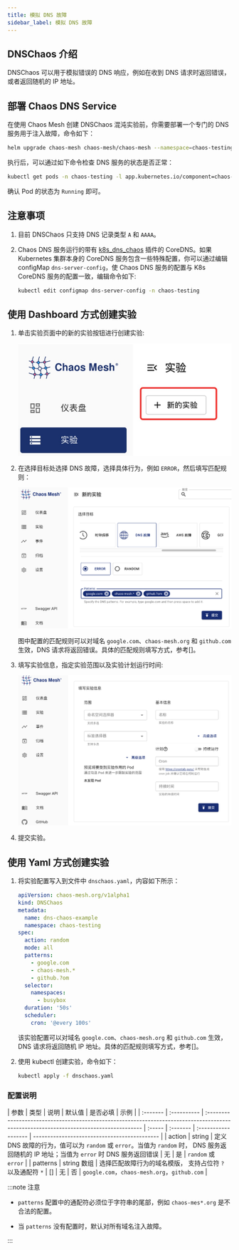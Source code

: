 ```yaml
---
title: 模拟 DNS 故障
sidebar_label: 模拟 DNS 故障
---
```


## DNSChaos 介绍

DNSChaos 可以用于模拟错误的 DNS 响应，例如在收到 DNS 请求时返回错误，或者返回随机的 IP 地址。

## 部署 Chaos DNS Service

在使用 Chaos Mesh 创建 DNSChaos 混沌实验前，你需要部署一个专门的 DNS 服务用于注入故障，命令如下：

```bash
helm upgrade chaos-mesh chaos-mesh/chaos-mesh --namespace=chaos-testing --set dnsServer.create=true
```

执行后，可以通过如下命令检查 DNS 服务的状态是否正常：

```bash
kubectl get pods -n chaos-testing -l app.kubernetes.io/component=chaos-dns-server
```

确认 Pod 的状态为 `Running` 即可。

## 注意事项

1. 目前 DNSChaos 只支持 DNS 记录类型 `A` 和 `AAAA`。

2. Chaos DNS 服务运行的带有 [k8s_dns_chaos](https://github.com/chaos-mesh/k8s_dns_chaos) 插件的 CoreDNS。如果 Kubernetes 集群本身的 CoreDNS 服务包含一些特殊配置，你可以通过编辑 configMap `dns-server-config`，使 Chaos DNS 服务的配置与 K8s CoreDNS 服务的配置一致，编辑命令如下:

   ```bash
   kubectl edit configmap dns-server-config -n chaos-testing
   ```

## 使用 Dashboard 方式创建实验

1. 单击实验页面中的新的实验按钮进行创建实验:

   ![创建实验](./img/create-new-exp.jpeg)

2. 在选择目标处选择 DNS 故障，选择具体行为，例如 `ERROR`，然后填写匹配规则：

   ![DNSChaos 实验](./img/dnschaos-exp.png)

   图中配置的匹配规则可以对域名 `google.com`、`chaos-mesh.org` 和 `github.com` 生效，DNS 请求将返回错误。具体的匹配规则填写方式，参考[]。

3. 填写实验信息，指定实验范围以及实验计划运行时间:

   ![实验信息](./img/exp-info.png)

4. 提交实验。

## 使用 Yaml 方式创建实验

1. 将实验配置写入到文件中 `dnschaos.yaml`，内容如下所示：

   ```yaml
   apiVersion: chaos-mesh.org/v1alpha1
   kind: DNSChaos
   metadata:
     name: dns-chaos-example
     namespace: chaos-testing
   spec:
     action: random
     mode: all
     patterns:
       - google.com
       - chaos-mesh.*
       - github.?om
     selector:
       namespaces:
         - busybox
     duration: '50s'
     scheduler:
       cron: '@every 100s'
   ```

   该实验配置可以对域名 `google.com`、`chaos-mesh.org` 和 `github.com` 生效，DNS 请求将返回随机 IP 地址。具体的匹配规则填写方式，参考[]。

2. 使用 kubectl 创建实验，命令如下：

   ```bash
   kubectl apply -f dnschaos.yaml
   ```

### 配置说明

| 参数     | 类型        | 说明                                                                                                                                   | 默认值 | 是否必填 | 示例                |
| :------- | :---------- | :------------------------------------------------------------------------------------------------------------------------------------- | :----- | :------- | :------------------ | -------------------------------------------- |
| action   | string      | 定义 DNS 故障的行为，值可以为 `random` 或 `error`。当值为 `random` 时， DNS 服务返回随机的 IP 地址；当值为 `error` 时 DNS 服务返回错误 | 无     | 是       | `random` 或 `error` |
| patterns | string 数组 | 选择匹配故障行为的域名模版， 支持占位符 `?` 以及通配符 `*`                                                                             | []     | 无       | 否                  | `google.com`，`chaos-mesh.org`，`github.com` |

:::note 注意

- `patterns` 配置中的通配符必须位于字符串的尾部，例如 `chaos-mes*.org` 是不合法的配置。

- 当 `patterns` 没有配置时，默认对所有域名注入故障。

:::

